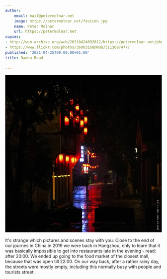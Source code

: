 ```yaml
---
author:
    email: mail@petermolnar.net
    image: https://petermolnar.net/favicon.jpg
    name: Peter Molnar
    url: https://petermolnar.net
copies:
- http://web.archive.org/web/20210424092612/https://petermolnar.net/photo/dadou-road/
- https://www.flickr.com/photos/36003160@N08/51136974777
published: '2021-04-25T09:00:00+01:00'
title: Dadou Road

---
```


![](dadou-road.jpg)

It's strange which pictures and scenes stay with you. Close to the end
of our journes in China in 2019 we were back in Hangzhou, only to learn
that it was basically impossible to get into restaurants late in the
evening - read: after 20:00. We ended up going to the food market of the
closest mall, because that was open till 22:00. On our way back, after a
rather rainy day, the streets were mostly empty, including this normally
busy with people and tourists street.
